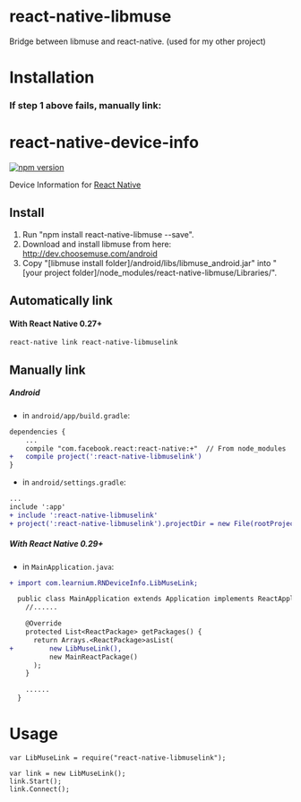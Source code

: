 # react-native-libmuse
Bridge between libmuse and react-native. (used for my other project)

# Installation



### If step 1 above fails, manually link:

# react-native-device-info

[![npm version](https://badge.fury.io/js/react-native-device-info.svg)](http://badge.fury.io/js/react-native-device-info)

Device Information for [React Native](https://github.com/facebook/react-native)

## Install

1) Run "npm install react-native-libmuse --save".
2) Download and install libmuse from here: http://dev.choosemuse.com/android  
3) Copy "[libmuse install folder]/android/libs/libmuse_android.jar" into "[your project folder]/node_modules/react-native-libmuse/Libraries/".  

## Automatically link

#### With React Native 0.27+

```shell
react-native link react-native-libmuselink
```

## Manually link

##### Android

- in `android/app/build.gradle`:

```diff
dependencies {
    ...
    compile "com.facebook.react:react-native:+"  // From node_modules
+   compile project(':react-native-libmuselink')
}
```

- in `android/settings.gradle`:

```diff
...
include ':app'
+ include ':react-native-libmuselink'
+ project(':react-native-libmuselink').projectDir = new File(rootProject.projectDir, '../node_modules/react-native-libmuselink/android')
```

##### With React Native 0.29+

- in `MainApplication.java`:

```diff
+ import com.learnium.RNDeviceInfo.LibMuseLink;

  public class MainApplication extends Application implements ReactApplication {
    //......

    @Override
    protected List<ReactPackage> getPackages() {
      return Arrays.<ReactPackage>asList(
+         new LibMuseLink(),
          new MainReactPackage()
      );
    }

    ......
  }
```

# Usage

```
var LibMuseLink = require("react-native-libmuselink");

var link = new LibMuseLink();
link.Start();
link.Connect();
```